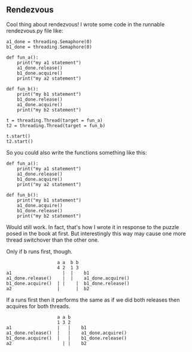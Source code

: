 ## Rendezvous

Cool thing about rendezvous! I wrote some code in the runnable rendezvous.py file like:

```
a1_done = threading.Semaphore(0)
b1_done = threading.Semaphore(0)

def fun_a():
    print("my a1 statement")
    a1_done.release()
    b1_done.acquire()
    print("my a2 statement")

def fun_b():
    print("my b1 statement")
    b1_done.release()
    a1_done.acquire()
    print("my b2 statement")

t = threading.Thread(target = fun_a)
t2 = threading.Thread(target = fun_b)

t.start()
t2.start()
```

So you could also write the functions something like this:

```
def fun_a():
    print("my a1 statement")
    a1_done.release()
    b1_done.acquire()
    print("my a2 statement")

def fun_b():
    print("my b1 statement")
    a1_done.acquire()
    b1_done.release()
    print("my b2 statement")
```

Would still work. In fact, that's how I wrote it in response to the puzzle posed in the book at first. But interestingly this way may cause one more thread switchover than the other one.

Only if b runs first, though.

```
                   a a  b b
                   4 2  1 3
a1                   |  |    b1
a1_done.release()    |  |    a1_done.acquire()
b1_done.acquire()  | |    |  b1_done.release()
a2                 |      |  b2
```

If a runs first then it performs the same as if we did both releases then acquires for both threads.

```
                   a a b
                   1 3 2
a1                 |   |    b1
a1_done.release()  |   |    a1_done.acquire()
b1_done.acquire()  |   |    b1_done.release()
a2                   | |    b2
```